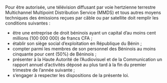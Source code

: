 Pour être autorisée, une télévision diffusant par voie hertzienne terrestre Multichannel Multipoint Distribution Service (MMDS) et tous autres moyens techniques des émissions reçues par câble ou par satellite doit remplir les conditions suivantes :
- être une entreprise de droit béninois ayant un capital d’au moins cent millions (100 000 000) de francs CFA ;
- établir son siège social d’exploitation en République du Bénin ;
- compter parmi les membres de son personnel des Béninois au moins cinquante pour cent (50%) de Béninois ;
- présenter à la Haute Autorité de l’Audiovisuel et de la Communication un rapport annuel d’activités déposé au plus tard à la fin du premier trimestre de l’année suivante ;
- s’engager à respecter les dispositions de la présente loi.